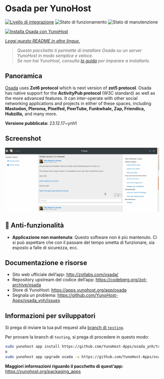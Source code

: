 <!--
N.B.: Questo README è stato automaticamente generato da <https://github.com/YunoHost/apps/tree/master/tools/readme_generator>
NON DEVE essere modificato manualmente.
-->

# Osada per YunoHost

[![Livello di integrazione](https://dash.yunohost.org/integration/osada.svg)](https://dash.yunohost.org/appci/app/osada) ![Stato di funzionamento](https://ci-apps.yunohost.org/ci/badges/osada.status.svg) ![Stato di manutenzione](https://ci-apps.yunohost.org/ci/badges/osada.maintain.svg)

[![Installa Osada con YunoHost](https://install-app.yunohost.org/install-with-yunohost.svg)](https://install-app.yunohost.org/?app=osada)

*[Leggi questo README in altre lingue.](./ALL_README.md)*

> *Questo pacchetto ti permette di installare Osada su un server YunoHost in modo semplice e veloce.*  
> *Se non hai YunoHost, consulta [la guida](https://yunohost.org/install) per imparare a installarlo.*

## Panoramica

[Osada](http://zotlabs.com/osada/) uses **Zot6 protocol** which is next version of **zot5 protocol**. Osada has native support for the **ActivityPub protocol** (W3C standard) as well as the more advanced features. It can inter-operate with other social networking applications and projects in either of these spaces, including **Mastodon, Pleroma, Pixelfed, PeerTube, Funkwhale, Zap, Friendica, Hubzilla,** and many more.


**Versione pubblicata:** 23.12.17~ynh1

## Screenshot

![Screenshot di Osada](./doc/screenshots/comment_on_posts.gif)

## :red_circle: Anti-funzionalità

- **Applicazione non mantenuta**: Questo software non è più mantenuto. Ci si può aspettare che con il passare del tempo smetta di funzionare, sia esposto a falle di sicurezza, ecc.

## Documentazione e risorse

- Sito web ufficiale dell’app: <http://zotlabs.com/osada/>
- Repository upstream del codice dell’app: <https://codeberg.org/zot-archive/osada>
- Store di YunoHost: <https://apps.yunohost.org/app/osada>
- Segnala un problema: <https://github.com/YunoHost-Apps/osada_ynh/issues>

## Informazioni per sviluppatori

Si prega di inviare la tua pull request alla [branch di `testing`](https://github.com/YunoHost-Apps/osada_ynh/tree/testing).

Per provare la branch di `testing`, si prega di procedere in questo modo:

```bash
sudo yunohost app install https://github.com/YunoHost-Apps/osada_ynh/tree/testing --debug
o
sudo yunohost app upgrade osada -u https://github.com/YunoHost-Apps/osada_ynh/tree/testing --debug
```

**Maggiori informazioni riguardo il pacchetto di quest’app:** <https://yunohost.org/packaging_apps>
